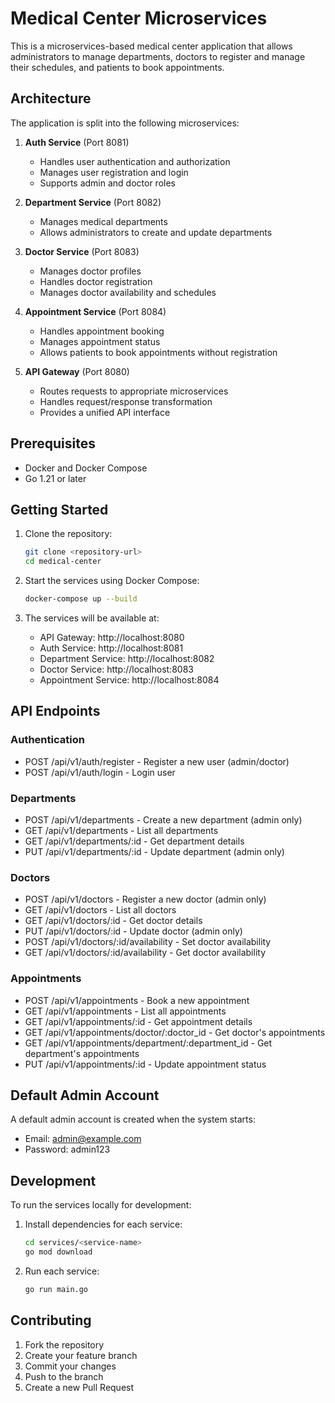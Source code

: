 # Medical Center Microservices

This is a microservices-based medical center application that allows administrators to manage departments, doctors to register and manage their schedules, and patients to book appointments.

## Architecture

The application is split into the following microservices:

1. **Auth Service** (Port 8081)
   - Handles user authentication and authorization
   - Manages user registration and login
   - Supports admin and doctor roles

2. **Department Service** (Port 8082)
   - Manages medical departments
   - Allows administrators to create and update departments

3. **Doctor Service** (Port 8083)
   - Manages doctor profiles
   - Handles doctor registration
   - Manages doctor availability and schedules

4. **Appointment Service** (Port 8084)
   - Handles appointment booking
   - Manages appointment status
   - Allows patients to book appointments without registration

5. **API Gateway** (Port 8080)
   - Routes requests to appropriate microservices
   - Handles request/response transformation
   - Provides a unified API interface

## Prerequisites

- Docker and Docker Compose
- Go 1.21 or later

## Getting Started

1. Clone the repository:
   ```bash
   git clone <repository-url>
   cd medical-center
   ```

2. Start the services using Docker Compose:
   ```bash
   docker-compose up --build
   ```

3. The services will be available at:
   - API Gateway: http://localhost:8080
   - Auth Service: http://localhost:8081
   - Department Service: http://localhost:8082
   - Doctor Service: http://localhost:8083
   - Appointment Service: http://localhost:8084

## API Endpoints

### Authentication
- POST /api/v1/auth/register - Register a new user (admin/doctor)
- POST /api/v1/auth/login - Login user

### Departments
- POST /api/v1/departments - Create a new department (admin only)
- GET /api/v1/departments - List all departments
- GET /api/v1/departments/:id - Get department details
- PUT /api/v1/departments/:id - Update department (admin only)

### Doctors
- POST /api/v1/doctors - Register a new doctor (admin only)
- GET /api/v1/doctors - List all doctors
- GET /api/v1/doctors/:id - Get doctor details
- PUT /api/v1/doctors/:id - Update doctor (admin only)
- POST /api/v1/doctors/:id/availability - Set doctor availability
- GET /api/v1/doctors/:id/availability - Get doctor availability

### Appointments
- POST /api/v1/appointments - Book a new appointment
- GET /api/v1/appointments - List all appointments
- GET /api/v1/appointments/:id - Get appointment details
- GET /api/v1/appointments/doctor/:doctor_id - Get doctor's appointments
- GET /api/v1/appointments/department/:department_id - Get department's appointments
- PUT /api/v1/appointments/:id - Update appointment status

## Default Admin Account

A default admin account is created when the system starts:
- Email: admin@example.com
- Password: admin123

## Development

To run the services locally for development:

1. Install dependencies for each service:
   ```bash
   cd services/<service-name>
   go mod download
   ```

2. Run each service:
   ```bash
   go run main.go
   ```

## Contributing

1. Fork the repository
2. Create your feature branch
3. Commit your changes
4. Push to the branch
5. Create a new Pull Request 